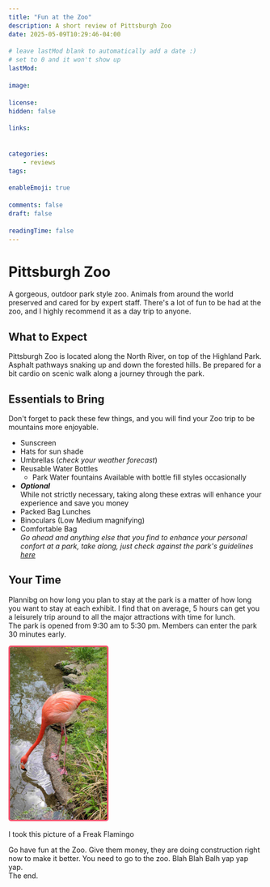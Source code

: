 ```yaml
---
title: "Fun at the Zoo"
description: A short review of Pittsburgh Zoo
date: 2025-05-09T10:29:46-04:00

# leave lastMod blank to automatically add a date :)
# set to 0 and it won't show up
lastMod: 

image: 

license: 
hidden: false

links:


categories:
    - reviews
tags:

enableEmoji: true

comments: false
draft: false

readingTime: false
---
```

# Pittsburgh Zoo 
A gorgeous, outdoor park style zoo. Animals from around the world preserved and cared for by expert staff.  There's a lot of fun to be had at the zoo, and I highly recommend it as a day trip to anyone.

## What to Expect 
Pittsburgh Zoo is located along the North River, on top of the Highland Park. Asphalt pathways snaking up and down the forested hills. Be prepared for a bit cardio on scenic walk along a journey through the park.

## Essentials to Bring
Don't forget to pack these few things, and you will find your Zoo trip to be mountains more enjoyable.
- Sunscreen
- Hats for sun shade
- Umbrellas (_check your weather forecast_)
- Reusable Water Bottles 
    - Park Water fountains Available with bottle fill styles occasionally 
- **_Optional_**  
While not strictly necessary, taking along these extras will enhance your experience and save you money
- Packed Bag Lunches
- Binoculars (Low Medium magnifying)
- Comfortable Bag  
_Go ahead and anything else that you find to enhance your personal confort at a park, take along, just check against the park's guidelines [here](https://www.pittsburghzoo.org/plan-your-visit/zoo-information/)_  
## Your Time
Plannibg on how long you plan to stay at the park is a matter of how long you want to stay at each exhibit. I find that  on average, 5 hours can get you a leisurely trip around to all the major attractions with time for lunch.  
The park is opened from 9:30 am to 5:30 pm. Members can enter the park 30 minutes early.  


<div>
    <img src="flamingo-web.jpg" alt="Photo of a flamingo drinking water" style="border-style: solid; border-color: #f5516c; border-radius: 5px; width: 20vw;">
    <div><p>I took this picture of a Freak Flamingo</p>
    </div>
</div>

Go have fun at the Zoo. Give them money, they are doing construction right now to make it better. You need to go to the zoo. Blah Blah Balh yap yap yap.  
The end.
